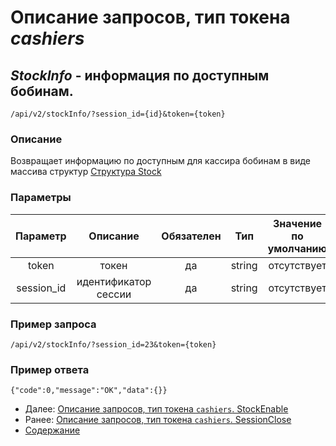 Описание запросов, тип токена _cashiers_
================================

_StockInfo_ - информация по доступным бобинам.
----------------------------------------------
`/api/v2/stockInfo/?session_id={id}&token={token}`

### Описание
Возвращает информацию по доступным для кассира бобинам в виде массива структур
[Структура Stock](../replies/stock)

### Параметры
| Параметр 	|        Описание       	| Обязателен 	|   Тип  	| Значение по умолчанию 	|
|:--------:	|:---------------------:	|:----------:	|:------:	|:---------------------:	|
|   token  	|         токен         	|     да     	| string 	|      отсутствует      	|
|  session_id 	| идентификатор сессии |     да     	|   string  	|      отсутствует      	|

### Пример запроса
`/api/v2/stockInfo/?session_id=23&token={token}`

### Пример ответа
```
{"code":0,"message":"OK","data":{}}
```

* Далее: [Описание запросов, тип токена `cashiers`. StockEnable](stockEnable)
* Ранее: [Описание запросов, тип токена `cashiers`. SessionClose](sessionClose)
* [Содержание](../index)